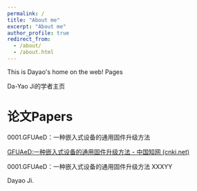 ```yaml
---
permalink: /
title: "About me"
excerpt: "About me"
author_profile: true
redirect_from: 
  - /about/
  - /about.html
---
```


This is Dayao's home on the web! Pages

Da-Yao Ji的学者主页



论文Papers
======

0001.GFUAeD：一种嵌入式设备的通用固件升级方法

[GFUAeD:一种嵌入式设备的通用固件升级方法 - 中国知网 (cnki.net)](https://kns.cnki.net/kcms2/article/abstract?v=3uoqIhG8C44YLTlOAiTRKibYlV5Vjs7i0-kJR0HYBJ80QN9L51zrP9tAZRSbrX-9NEj030ZIkQNmk7NdkKkthdK2TErdyizN&uniplatform=NZKPT)



0001.GFUAeD：一种嵌入式设备的通用固件升级方法 XXXYY

[GFUAeD：一种嵌入式设备的通用固件升级方法]: https://kns.cnki.net/kcms2/article/abstract?v=3uoqIhG8C44YLTlOAiTRKibYlV5Vjs7i0-kJR0HYBJ80QN9L51zrP9tAZRSbrX-9NEj030ZIkQNmk7NdkKkthdK2TErdyizN&amp;uniplatform=NZKPT	"知网链接"







Dayao Ji.
